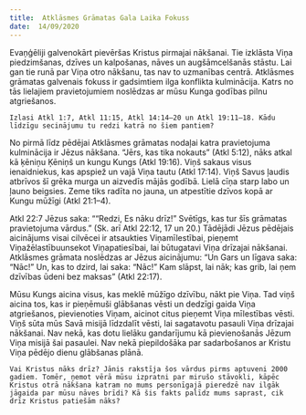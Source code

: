 ```yaml
---
title:  Atklāsmes Grāmatas Gala Laika Fokuss
date:  14/09/2020
---
```


Evaņģēliji galvenokārt pievēršas Kristus pirmajai nākšanai. Tie izklāsta Viņa piedzimšanas, dzīves un kalpošanas, nāves un augšāmcelšanās stāstu. Lai gan tie runā par Viņa otro nākšanu, tas nav to uzmanības centrā. Atklāsmes grāmatas galvenais fokuss ir gadsimtiem ilga konflikta kulminācija. Katrs no tās lielajiem pravietojumiem noslēdzas ar mūsu Kunga godības pilnu atgriešanos.

`Izlasi Atkl 1:7, Atkl 11:15, Atkl 14:14–20 un Atkl 19:11–18. Kādu līdzīgu secinājumu tu redzi katrā no šiem pantiem?`

No pirmā līdz pēdējai Atklāsmes grāmatas nodaļai katra pravietojuma kulminācija ir Jēzus nākšana. “Jērs, kas tika nokauts” (Atkl 5:12), nāks atkal kā ķēniņu Ķēniņš un kungu Kungs (Atkl 19:16). Viņš sakaus visus ienaidniekus, kas apspiež un vajā Viņa tautu (Atkl 17:14). Viņš Savus ļaudis atbrīvos šī grēka murga un aizvedīs mājās godībā. Lielā cīņa starp labo un ļauno beigsies. Zeme tiks radīta no jauna, un atpestītie dzīvos kopā ar Kungu mūžīgi (Atkl 21:1–4).

Atkl 22:7 Jēzus saka: ““Redzi, Es nāku drīz!” Svētīgs, kas tur šīs grāmatas pravietojuma vārdus.” (Sk. arī Atkl 22:12, 17 un 20.) Tādējādi Jēzus pēdējais aicinājums visai cilvēcei ir atsaukties Viņamīlestībai, pieņemt Viņažēlastībuunsekot Viņapatiesībai, lai būtugatavi Viņa drīzajai nākšanai. Atklāsmes grāmata noslēdzas ar Jēzus aicinājumu: “Un Gars un līgava saka: “Nāc!” Un, kas to dzird, lai saka: “Nāc!” Kam slāpst, lai nāk; kas grib, lai ņem dzīvības ūdeni bez maksas” (Atkl 22:17).

Mūsu Kungs aicina visus, kas meklē mūžīgo dzīvību, nākt pie Viņa. Tad viņš aicina tos, kas ir pieņēmuši glābšanas vēsti un dedzīgi gaida Viņa atgriešanos, pievienoties Viņam, aicinot citus pieņemt Viņa mīlestības vēsti. Viņš sūta mūs Savā misijā līdzdalīt vēsti, lai sagatavotu pasauli Viņa drīzajai nākšanai. Nav nekā, kas dotu lielāku gandarījumu kā pievienošanās Jēzum Viņa misijā šai pasaulei. Nav nekā piepildošāka par sadarbošanos ar Kristu Viņa pēdējo dienu glābšanas plānā.

`Vai Kristus nāks drīz? Jānis rakstīja šos vārdus pirms aptuveni 2000 gadiem. Tomēr, ņemot vērā mūsu izpratni par mirušo stāvokli, kāpēc Kristus otrā nākšana katram no mums personīgajā pieredzē nav ilgāk jāgaida par mūsu nāves brīdi? Kā šis fakts palīdz mums saprast, cik drīz Kristus patiešām nāks?`